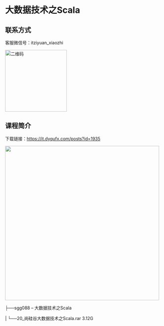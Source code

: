 # 大数据技术之Scala

## 联系方式

客服微信号：itziyuan_xiaozhi

<img src="https://ziyuanyun.oss-cn-guangzhou.aliyuncs.com/common/20240614073449/666b82192834a.jpg" width="200" height="200" alt="二维码">

## 课程简介

下载链接：https://it.dyqufx.com/posts?id=1935

<img src="https://ziyuanyun.oss-cn-guangzhou.aliyuncs.com/yun/20240515183608/66449018e6853.jpg" width="500" alt="">

  ├──sgg088 &#8211; 大数据技术之Scala

 | └──20_尚硅谷大数据技术之Scala.rar 3.12G

  